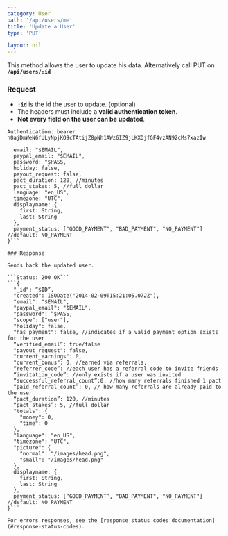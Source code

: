 ```yaml
---
category: User
path: '/api/users/me'
title: 'Update a User'
type: 'PUT'

layout: nil
---
```


This method allows the user to update his data. Alternatively call PUT on **`/api/users/:id`**

### Request

* **`:id`** is the id the user to update. (optional)
* The headers must include a **valid authentication token**.
* **Not every field on the user can be updated**. 

```Authentication: bearer h0ajDmWeN6fULyNpjKO9cTAtijZ8pNh1AWz6IZ9jLKXDjfGF4vzAN92cMs7xazIw```
```{
  email: "$EMAIL",
  paypal_email: "$EMAIL", 
  password: "$PASS,
  holiday: false,
  payout_request: false,
  pact_duration: 120, //minutes
  pact_stakes: 5, //full dollar
  language: "en_US",
  timezone: "UTC",
  displayname: {
    first: String,
    last: String
  },
  payment_status: ["GOOD_PAYMENT", "BAD_PAYMENT", "NO_PAYMENT"] //default: NO_PAYMENT
}```

### Response

Sends back the updated user.

```Status: 200 OK```
```{
  "_id": “$ID”,
  "created": ISODate("2014-02-09T15:21:05.072Z"),
  "email": "$EMAIL",
  "paypal_email": "$EMAIL", 
  "password": “$PASS,
  "scope": ["user"],
  "holiday": false,
  "has_payment": false, //indicates if a valid payment option exists for the user
  “verified_email”: true/false
  "payout_request": false,
  "current_earnings": 0,
  "current_bonus": 0, //earned via referrals,
  “referrer_code”: //each user has a referral code to invite friends
  “invitation_code”: //only exists if a user was invited
  “successful_referral_count”:0, //how many referrals finished 1 pact
  “paid_referral_count”: 0, // how many referrals are already paid to the user
  “pact_duration”: 120, //minutes
  “pact_stakes”: 5, //full dollar
  "totals": {
    "money": 0,
    "time": 0
  },
  "language": "en_US",
  "timezone": "UTC",
  "picture": {
    "normal": "/images/head.png",
    "small": "/images/head.png"
  },
  displayname: {
    first: String,
    last: String
  },
  payment_status: [“GOOD_PAYMENT”, "BAD_PAYMENT", "NO_PAYMENT"] //default: NO_PAYMENT
}```

For errors responses, see the [response status codes documentation](#response-status-codes).
